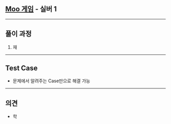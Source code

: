 ## [Moo 게임](https://www.acmicpc.net/problem/5904) - 실버 1

---

## 풀이 과정
1. 재

---

## Test Case
- 문제에서 알려주는 Case만으로 해결 가능

---

## 의견
- 학